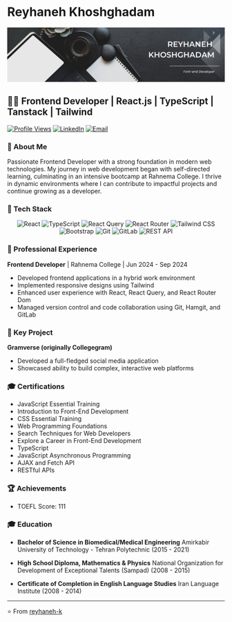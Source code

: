# Reyhaneh Khoshghadam

<!-- Add your masthead image here -->
[![MasterHead](https://github.com/reyhaneh-k/reyhaneh-k/blob/main/Reyhaneh-github.png)](https://github.com/reyhaneh-k)

## 👩‍💻 Frontend Developer | React.js | TypeScript | Tanstack | Tailwind

[![Profile Views](https://komarev.com/ghpvc/?username=reyhaneh-k&color=blueviolet)](https://github.com/reyhaneh-k)
[![LinkedIn](https://img.shields.io/badge/LinkedIn-Connect-blue)](https://www.linkedin.com/in/reyhaneh-k/)
[![Email](https://img.shields.io/badge/Email-Contact-red)](mailto:reyhanehkhoshghadam@gmail.com)

### 👋 About Me

Passionate Frontend Developer with a strong foundation in modern web technologies. My journey in web development began with self-directed learning, culminating in an intensive bootcamp at Rahnema College. I thrive in dynamic environments where I can contribute to impactful projects and continue growing as a developer.

### 🚀 Tech Stack

<p align="center">
  <img src="https://img.shields.io/badge/React-20232A?style=for-the-badge&logo=react&logoColor=61DAFB" alt="React" />
  <img src="https://img.shields.io/badge/TypeScript-007ACC?style=for-the-badge&logo=typescript&logoColor=white" alt="TypeScript" />
  <img src="https://img.shields.io/badge/React_Query-FF4154?style=for-the-badge&logo=react-query&logoColor=white" alt="React Query" />
  <img src="https://img.shields.io/badge/React_Router-CA4245?style=for-the-badge&logo=react-router&logoColor=white" alt="React Router" />
  <img src="https://img.shields.io/badge/Tailwind_CSS-38B2AC?style=for-the-badge&logo=tailwind-css&logoColor=white" alt="Tailwind CSS" />
  <img src="https://img.shields.io/badge/Bootstrap-563D7C?style=for-the-badge&logo=bootstrap&logoColor=white" alt="Bootstrap" />
  <img src="https://img.shields.io/badge/Git-F05032?style=for-the-badge&logo=git&logoColor=white" alt="Git" />
  <img src="https://img.shields.io/badge/GitLab-330F63?style=for-the-badge&logo=gitlab&logoColor=white" alt="GitLab" />
  <img src="https://img.shields.io/badge/REST_API-02569B?style=for-the-badge&logo=rest&logoColor=white" alt="REST API" />
</p>

### 💼 Professional Experience

**Frontend Developer** | Rahnema College | Jun 2024 - Sep 2024
- Developed frontend applications in a hybrid work environment
- Implemented responsive designs using Tailwind
- Enhanced user experience with React, React Query, and React Router Dom
- Managed version control and code collaboration using Git, Hamgit, and GitLab

### 🌟 Key Project

**Gramverse (originally Collegegram)**
- Developed a full-fledged social media application
- Showcased ability to build complex, interactive web platforms

### 🎓 Certifications

- JavaScript Essential Training
- Introduction to Front-End Development
- CSS Essential Training
- Web Programming Foundations
- Search Techniques for Web Developers
- Explore a Career in Front-End Development
- TypeScript
- JavaScript Asynchronous Programming
- AJAX and Fetch API
- RESTful APIs

### 🏆 Achievements

- TOEFL Score: 111

### 🎓 Education

- **Bachelor of Science in Biomedical/Medical Engineering**
  Amirkabir University of Technology - Tehran Polytechnic (2015 - 2021)

- **High School Diploma, Mathematics & Physics**
  National Organization for Development of Exceptional Talents (Sampad) (2008 - 2015)

- **Certificate of Completion in English Language Studies**
  Iran Language Institute (2008 - 2014)

---

⭐️ From [reyhaneh-k](https://github.com/reyhaneh-k)


